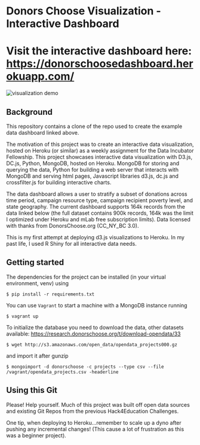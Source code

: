 # Donors Choose Visualization - Interactive Dashboard

# Visit the interactive dashboard here: https://donorschoosedashboard.herokuapp.com/

![visualization
demo](https://github.com/beilmanmich/donors_dashboard/blob/master/viz_demo.gif)

## Background

This repository contains a clone of the repo used to create the example data dashboard linked above.

The motivation of this project was to create an interactive data visualization, hosted on Heroku (or similar) as a weekly assignment for the Data Incubator Fellowship. This project showcases interactive data visualization with D3.js, DC.js, Python, MongoDB, hosted on Heroku. MongoDB for storing and querying the data, Python for building a web server that interacts with MongoDB and serving html pages, Javascript libraries d3.js, dc.js and crossfilter.js for building interactive charts.

The data dashboard allows a user to stratify a subset of donations across time period, campaign resource type, campaign recipient poverty level, and state geography. The current dashboard supports 164k records from the data linked below (the full dataset contains 900k records, 164k was the limit I optimized under Heroku and mLab free subscription limits). Data licensed with thanks from DonorsChoose.org (CC_NY_BC 3.0).

This is my first attempt at deploying d3.js visualizations to Heroku. In my past life, I used R Shiny for all interactive data needs.

## Getting started

The dependencies for the project can be installed (in your virtual environment, venv) using

    $ pip install -r requirements.txt

You can use ``Vagrant`` to start a machine with a MongoDB instance running

    $ vagrant up

To initialize the database you need to download the data, other datasets available: https://research.donorschoose.org/t/download-opendata/33

    $ wget http://s3.amazonaws.com/open_data/opendata_projects000.gz


and import it after gunzip

    $ mongoimport -d donorschoose -c projects --type csv --file /vagrant/opendata_projects.csv -headerline

## Using this Git

Please! Help yourself. Much of this project was built off open data sources and existing Git Repos from the previous Hack4Education Challenges.

One tip, when deploying to Heroku...remember to scale up a dyno after pushing any incremental changes! (This cause a lot of frustration as this was a beginner project).

